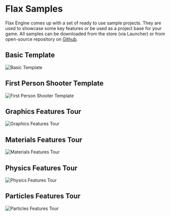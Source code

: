 # Flax Samples

Flax Engine comes up with a set of ready to use sample projects.
They are used to showcase some key features or be used as a project base for your game.
All samples can be downloaded from the store (via Launcher) or from open-source repository on [Github](https://github.com/FlaxEngine/FlaxSamples).

## Basic Template

![Basic Template](media/BasicTemplate.png)

## First Person Shooter Template

![First Person Shooter Template](media/FirstPersonShooterTemplate.png)

## Graphics Features Tour

![Graphics Features Tour](media/GraphicsFeaturesTour.png)

## Materials Features Tour

![Materials Features Tour](media/MaterialsFeaturesTour.png)

## Physics Features Tour

![Physics Features Tour](media/PhysicsFeaturesTour.png)

## Particles Features Tour

![Particles Features Tour](media/ParticlesFeaturesTour.png)



